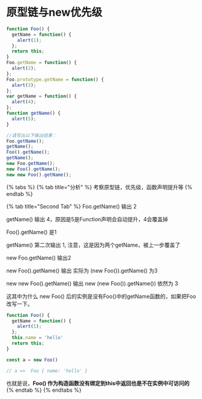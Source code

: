 # 原型链与new优先级

```javascript
function Foo() {
  getName = function() {
    alert(1);
  };
  return this;
}
Foo.getName = function() {
  alert(2);
};
Foo.prototype.getName = function() {
  alert(3);
};
var getName = function() {
  alert(4);
};
function getName() {
  alert(5);
}

//请写出以下输出结果：
Foo.getName();
getName();
Foo().getName();
getName();
new Foo.getName();
new Foo().getName();
new new Foo().getName();
```

{% tabs %}
{% tab title="分析" %}
考察原型链，优先级，函数声明提升等
{% endtab %}

{% tab title="Second Tab" %}
Foo.getName() 输出 2

getName() 输出 4，原因是5是Function声明会自动提升，4会覆盖掉

Foo().getName() 是1

getName() 第二次输出 1, 注意，这是因为两个getName，被上一步覆盖了

new Foo.getName() 输出2

new Foo().getName() 输出 实际为 (new Foo()).getName() 为3

new new Foo().getName() 输出 new (new Foo()).getName()) 依然为 3

这其中为什么 new Foo() 后的实例是没有Foo()中的getName函数的，如果把Foo改写一下。

```javascript
function Foo() {
  getName = function() {
    alert(1);
  };
  this.name = 'hello'
  return this;
}

const a = new Foo()

// a =>  Foo { name: 'hello' }
```

也就是说，**Foo() 作为构造函数没有绑定到this中返回也是不在实例中可访问的**
{% endtab %}
{% endtabs %}


